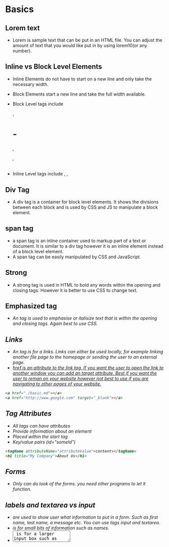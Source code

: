 # Basics
## Lorem text
- Lorem is sample text that can be put in an HTML file. You can adjust the amount of text that you would like put in by using lorem10(or any number).
## Inline vs Block Level Elements
- Inline Elements do not have to start on a new line and only take the necessary width. 
- Block Elements start a new line and take the full width available. 

- Block Level tags include <div>, <h1>-<h6>, <p>, <form>
- Inline Level tags include <span>, <img>, <a>
## Div Tag
- A div tag is a container for block level elements. It shows the divisions between each block and is used by CSS and JS to manipulate a block element. 

## span tag
- a span tag is an inline container used to markup part of a text or document. It is similar to a div tag however it is an inline element instead of a block level element. 
- A span tag can be easily manipulated by CSS and JavaScript.
## Strong 
- A strong tag is used in HTML to bold any words within the opening and closing tags. However it is better to use CSS to change text. 
## Emphasized tag <em>
- An <em> tag is used to emphasise or italisize text that is within the opening and closing tags. Again best to use CSS. 
## Links <a>
- An <a> tag is for a links. Links can either be used locally, for example linking another file page to the homepage or sending the user to an external page. 
- <a href=""> href is an attribute to the link tag. If you want the user to open the link to another window you can add an target attribute. Best if you want the user to reman on your website however not best to use if you are navigating to other pages of your website. 
```md 
<a href="./basic.md"></a>
<a href="http://www.google.com" target="_blank"></a>
```
## Tag Attributes
- All tags can have attributes
- Provide information about an element
- Placed within the start tag
- Key/value pairs (id="someId")
```md 
<tagName attributeName="attributeValue">content></tagName>
<h1 title="My Company">About Us</h1>
```
## Forms
- Only can do look of the forms. you need other programs to let it function.
## labels and textarea vs input
- <label> are used to show user what information to put in a form. Such as first name, last name, a message etc. You can use tags input and textarea.
- <imput> is for small bits of information such as names. 
- <textarea> is for a larger input box such as message. 
- For the attribute type use the attribute value of "text" for any information with normal text and "email" for a persons email (when using the email value it will send an error if an invalid email is used.)
- You will not see the text within the name attribute you are calling that element that name. The text between the label tags will be shown. 


```md
<label>First Name</label>
<input type="text" name="firstName">

<label>Message</label>
<textarea></textarea>
```
- In a form you can put a placeholder in the text box showing the text temporarily until the user starts to put in text. 

```md
<label>First Name</label>
<input type="text" name="firstName" placeholder="Enter First Name">

## Select tag
- You can insert a select option for your form by using the select tag. This will provide you with a drop menu of options. You will also have to provide the option tag. Make sure to set the value and put in the option text.  

```md
<label>Gender</label>
<select name="gender">
    <option value="male">Male</option>
    <option value="female">Female</option>
</select>
```
## Other values
- When put in the value of number within the input type it will give you the form with arrow in the window that can be used to change the numbers. 
- When you put the value of date it will give you a calendar in the window that you can click to find a date. 

```md
<label>Age:</label>
<input type="number" name="age" value="30">

<label>Birthday:</label>
<input type="date" name="birthday">

```
## Button
- Within a form you can create a submit button by setting the input to the type submit. Remember the name is not the text shown it is what you are naming the element. The value is the text you see within the button. 

```md
<input type="submit" name="submit" value="Submit">
```
- You can also insert button outside of a form by using the tag button. Just like in forms a button will show but it will not do anything without JS. 
```md
<button>Click Me!</button>
```
## Image
- You can insert an image through html. You must have a way to access the image so use the link tag. 
- You can link to a site or best to link from a file. The a href is bringing in the picture source. The image src
```md
<!-- If you have the image within the file you do not need the link tag in your code.  -->
<!-- <a href="./htmlpic.jpg">  -->
<!-- You can use the image source and grab from file with ./ -->
<img src="./htmlpic.jpg" alt="My Sample Image" width="200">
</a>
```
## Abbreviations
- When using abbreviations you can let the user know what the abbreviation stand for with the abbr tag. You must put in what it stands for, this tag will not automatically know the abbr. 
```md
<p>The <abbr title="World Wide Web">WWW</abbr>is awesome!</p>
```
## Cite
- The cite tag will let the browset know that the text you put the tags in is cited. 
```md
<p><cite>HTML Crash Course</cite> by Brad Traversy</p>
```

## HTML Semantic Tags
- A semantic element clearly describes its meaning to both the browser and the developer. 
```md
<header>Top of Document</header>
<footer>Bottom of the Document</footer>
<aside>Can be used as a side bar in the document</aside>
<main>Shows main content of document</main>
<article>Independent, self contained Element. Should make sense on it's own . Good for bloggers</article>
<nav>Used for navigation</nav>
<section>Defines a section in the document</section>
<details>defines additional details that the user can view or hide.</details>
```
## Small tag will make text smaller. 